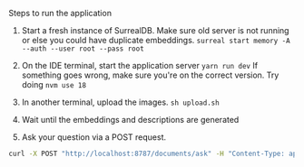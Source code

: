 Steps to run the application

1. Start a fresh instance of SurrealDB. Make sure old server is not running or else you could have duplicate embeddings. 
`surreal start memory -A --auth --user root --pass root`

2. On the IDE terminal, start the application server
`yarn run dev`
If something goes wrong, make sure you're on the correct version. Try doing `nvm use 18`

3. In another terminal, upload the images.
`sh upload.sh`

4. Wait until the embeddings and descriptions are generated

5. Ask your question via a POST request.
```sh
curl -X POST "http://localhost:8787/documents/ask" -H "Content-Type: application/json" -d '{"question":"Did the person visit a wedding recently?"}'
```

